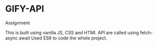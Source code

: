 # GIFY-API
Assignment


This is built using vanilla JS, CSS and HTMl.
API are called using fetch-async await
Used ES6 to code the whole project.

